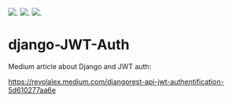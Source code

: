 ![](https://img.shields.io/badge/made%20with-python-green?logo=python).
![](https://img.shields.io/badge/made%20with-django-green?logo=django).
![](https://img.shields.io/badge/made%20with-jsonwebtokens-orange?logo=jsonwebtokens).

# django-JWT-Auth
Medium article about Django and JWT auth:

https://revolalex.medium.com/djangorest-api-jwt-authentification-5d610277aa6e

